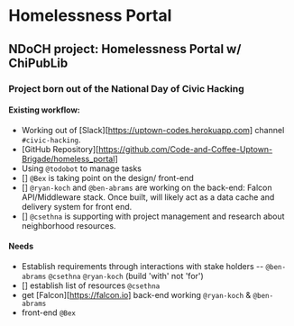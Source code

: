 # Homelessness Portal
## NDoCH project: Homelessness Portal w/ ChiPubLib
### Project born out of the National Day of Civic Hacking

#### Existing workflow:
- Working out of [Slack][https://uptown-codes.herokuapp.com] channel `#civic-hacking`.
- [GitHub Repository][https://github.com/Code-and-Coffee-Uptown-Brigade/homeless_portal]
- Using `@todobot` to manage tasks
- [] `@Bex` is taking point on the design/ front-end
- [] `@ryan-koch` and `@ben-abrams` are working on the back-end: Falcon API/Middleware stack. Once built, will likely act as a data cache and delivery system for front end.
- [] `@csethna` is supporting with project management and research about neighborhood resources.

#### Needs
- Establish requirements through interactions with stake holders -- `@ben-abrams` `@csethna` `@ryan-koch` (build 'with' not 'for')
- [] establish list of resources `@csethna`
- get [Falcon][https://falcon.io] back-end working `@ryan-koch` & `@ben-abrams`
- front-end `@Bex`
